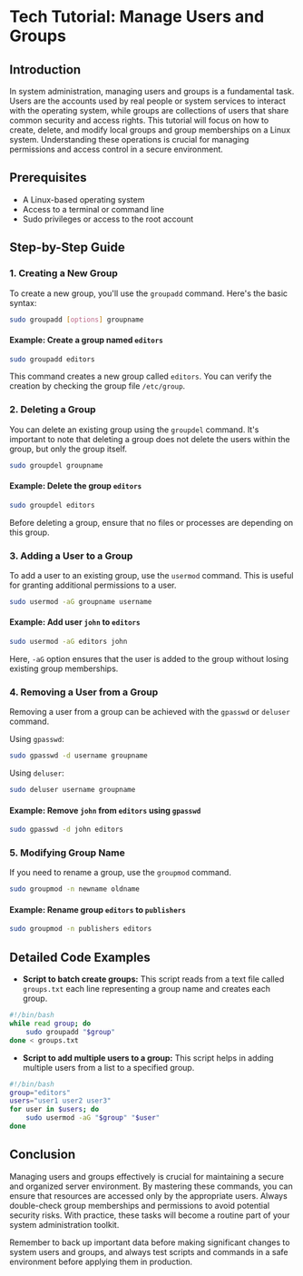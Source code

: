 # Tech Tutorial: Manage Users and Groups

## Introduction
In system administration, managing users and groups is a fundamental task. Users are the accounts used by real people or system services to interact with the operating system, while groups are collections of users that share common security and access rights. This tutorial will focus on how to create, delete, and modify local groups and group memberships on a Linux system. Understanding these operations is crucial for managing permissions and access control in a secure environment.

## Prerequisites
- A Linux-based operating system
- Access to a terminal or command line
- Sudo privileges or access to the root account

## Step-by-Step Guide

### 1. Creating a New Group
To create a new group, you'll use the `groupadd` command. Here's the basic syntax:

```bash
sudo groupadd [options] groupname
```

#### Example: Create a group named `editors`
```bash
sudo groupadd editors
```
This command creates a new group called `editors`. You can verify the creation by checking the group file `/etc/group`.

### 2. Deleting a Group
You can delete an existing group using the `groupdel` command. It's important to note that deleting a group does not delete the users within the group, but only the group itself.

```bash
sudo groupdel groupname
```

#### Example: Delete the group `editors`
```bash
sudo groupdel editors
```
Before deleting a group, ensure that no files or processes are depending on this group.

### 3. Adding a User to a Group
To add a user to an existing group, use the `usermod` command. This is useful for granting additional permissions to a user.

```bash
sudo usermod -aG groupname username
```

#### Example: Add user `john` to `editors`
```bash
sudo usermod -aG editors john
```
Here, `-aG` option ensures that the user is added to the group without losing existing group memberships.

### 4. Removing a User from a Group
Removing a user from a group can be achieved with the `gpasswd` or `deluser` command.

Using `gpasswd`:
```bash
sudo gpasswd -d username groupname
```

Using `deluser`:
```bash
sudo deluser username groupname
```

#### Example: Remove `john` from `editors` using `gpasswd`
```bash
sudo gpasswd -d john editors
```

### 5. Modifying Group Name
If you need to rename a group, use the `groupmod` command.

```bash
sudo groupmod -n newname oldname
```

#### Example: Rename group `editors` to `publishers`
```bash
sudo groupmod -n publishers editors
```

## Detailed Code Examples

- **Script to batch create groups:** This script reads from a text file called `groups.txt` each line representing a group name and creates each group.

```bash
#!/bin/bash
while read group; do
    sudo groupadd "$group"
done < groups.txt
```

- **Script to add multiple users to a group:** This script helps in adding multiple users from a list to a specified group.

```bash
#!/bin/bash
group="editors"
users="user1 user2 user3"
for user in $users; do
    sudo usermod -aG "$group" "$user"
done
```

## Conclusion
Managing users and groups effectively is crucial for maintaining a secure and organized server environment. By mastering these commands, you can ensure that resources are accessed only by the appropriate users. Always double-check group memberships and permissions to avoid potential security risks. With practice, these tasks will become a routine part of your system administration toolkit.

Remember to back up important data before making significant changes to system users and groups, and always test scripts and commands in a safe environment before applying them in production.